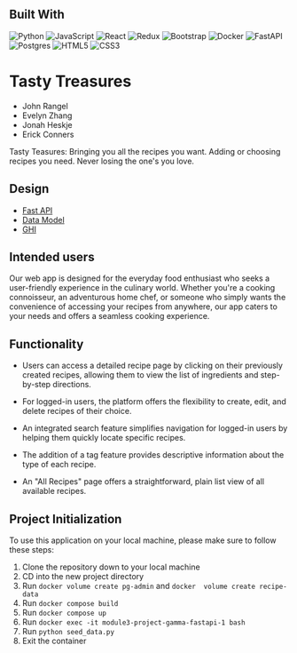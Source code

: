 ## Built With

![Python](https://img.shields.io/badge/python-3670A0?style=for-the-badge&logo=python&logoColor=ffdd54)
![JavaScript](https://img.shields.io/badge/javascript-%23323330.svg?style=for-the-badge&logo=javascript&logoColor=%23F7DF1E)
![React](https://img.shields.io/badge/react-%2320232a.svg?style=for-the-badge&logo=react&logoColor=%2361DAFB)
![Redux](https://img.shields.io/badge/redux-%23593d88.svg?style=for-the-badge&logo=redux&logoColor=white)
![Bootstrap](https://img.shields.io/badge/bootstrap-%238511FA.svg?style=for-the-badge&logo=bootstrap&logoColor=white)
![Docker](https://img.shields.io/badge/docker-%230db7ed.svg?style=for-the-badge&logo=docker&logoColor=white)
![FastAPI](https://img.shields.io/badge/FastAPI-005571?style=for-the-badge&logo=fastapi)
![Postgres](https://img.shields.io/badge/postgres-%23316192.svg?style=for-the-badge&logo=postgresql&logoColor=white)
![HTML5](https://img.shields.io/badge/html5-%23E34F26.svg?style=for-the-badge&logo=html5&logoColor=white)
![CSS3](https://img.shields.io/badge/css3-%231572B6.svg?style=for-the-badge&logo=css3&logoColor=white)

##

# Tasty Treasures

- John Rangel
- Evelyn Zhang
- Jonah Heskje
- Erick Conners

Tasty Teasures:
Bringing you all the recipes you want.
Adding or choosing recipes you need.
Never losing the one's you love.

##

## Design

- [Fast API](docs/apis.md)
- [Data Model](docs/data.model.md)
- [GHI](docs/ghi.md)

##

## Intended users

Our web app is designed for the everyday food enthusiast who seeks a user-friendly experience in the culinary world. Whether you're a cooking connoisseur, an adventurous home chef, or someone who simply wants the convenience of accessing your recipes from anywhere, our app caters to your needs and offers a seamless cooking experience.

##

## Functionality

- Users can access a detailed recipe page by clicking on their previously created recipes, allowing them to view the list of ingredients and step-by-step directions.

- For logged-in users, the platform offers the flexibility to create, edit, and delete recipes of their choice.

- An integrated search feature simplifies navigation for logged-in users by helping them quickly locate specific recipes.

- The addition of a tag feature provides descriptive information about the type of each recipe.

- An "All Recipes" page offers a straightforward, plain list view of all available recipes.

##

## Project Initialization

To use this application on your local machine, please make sure to follow these steps:

1. Clone the repository down to your local machine
2. CD into the new project directory
3. Run `docker volume create pg-admin` and `docker  volume create recipe-data`
4. Run `docker compose build`
5. Run `docker compose up`
6. Run `docker exec -it module3-project-gamma-fastapi-1 bash`
7. Run `python seed_data.py`
8. Exit the container
